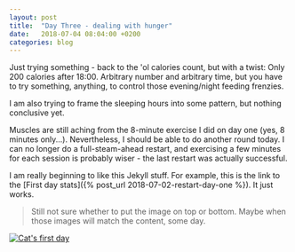 ```yaml
---
layout: post
title:  "Day Three - dealing with hunger"
date:   2018-07-04 08:04:00 +0200
categories: blog
---
```


Just trying something - back to the 'ol calories count, but with a twist: Only 200 calories after 18:00. Arbitrary number and arbitrary time, but you have to try something, anything, to control those evening/night feeding frenzies.

I am also trying to frame the sleeping hours into some pattern, but nothing conclusive yet.

Muscles are still aching from the 8-minute exercise I did on day one (yes, 8 minutes only...). Nevertheless, I should be able to do another round today. I can no longer do a full-steam-ahead restart, and exercising a few minutes for each session is probably wiser - the last restart was actually successful.

I am really beginning to like this Jekyll stuff. For example, this is the link to the [First day stats]({% post_url 2018-07-02-restart-day-one %}). It just works.


<blockquote>Still not sure whether to put the image on top or bottom. Maybe when those images will match the content, some day.</blockquote>
<a data-flickr-embed="true"  href="https://www.flickr.com/photos/137491954@N07/36493325334/in/album-72157687753762144/" title="Cat's first day"><img src="https://farm5.staticflickr.com/4422/36493325334_93e06f71ed_o.jpg" alt="Cat's first day"></a><script async src="//embedr.flickr.com/assets/client-code.js" charset="utf-8"></script>